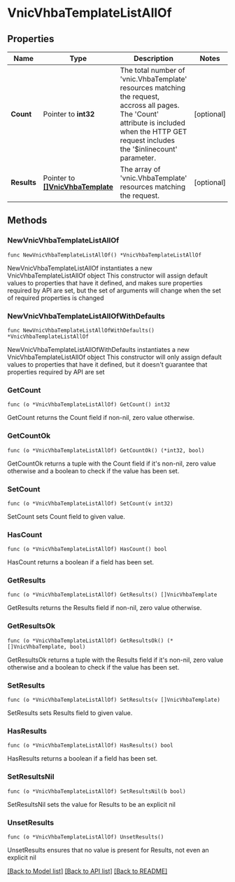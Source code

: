 # VnicVhbaTemplateListAllOf

## Properties

Name | Type | Description | Notes
------------ | ------------- | ------------- | -------------
**Count** | Pointer to **int32** | The total number of &#39;vnic.VhbaTemplate&#39; resources matching the request, accross all pages. The &#39;Count&#39; attribute is included when the HTTP GET request includes the &#39;$inlinecount&#39; parameter. | [optional] 
**Results** | Pointer to [**[]VnicVhbaTemplate**](VnicVhbaTemplate.md) | The array of &#39;vnic.VhbaTemplate&#39; resources matching the request. | [optional] 

## Methods

### NewVnicVhbaTemplateListAllOf

`func NewVnicVhbaTemplateListAllOf() *VnicVhbaTemplateListAllOf`

NewVnicVhbaTemplateListAllOf instantiates a new VnicVhbaTemplateListAllOf object
This constructor will assign default values to properties that have it defined,
and makes sure properties required by API are set, but the set of arguments
will change when the set of required properties is changed

### NewVnicVhbaTemplateListAllOfWithDefaults

`func NewVnicVhbaTemplateListAllOfWithDefaults() *VnicVhbaTemplateListAllOf`

NewVnicVhbaTemplateListAllOfWithDefaults instantiates a new VnicVhbaTemplateListAllOf object
This constructor will only assign default values to properties that have it defined,
but it doesn't guarantee that properties required by API are set

### GetCount

`func (o *VnicVhbaTemplateListAllOf) GetCount() int32`

GetCount returns the Count field if non-nil, zero value otherwise.

### GetCountOk

`func (o *VnicVhbaTemplateListAllOf) GetCountOk() (*int32, bool)`

GetCountOk returns a tuple with the Count field if it's non-nil, zero value otherwise
and a boolean to check if the value has been set.

### SetCount

`func (o *VnicVhbaTemplateListAllOf) SetCount(v int32)`

SetCount sets Count field to given value.

### HasCount

`func (o *VnicVhbaTemplateListAllOf) HasCount() bool`

HasCount returns a boolean if a field has been set.

### GetResults

`func (o *VnicVhbaTemplateListAllOf) GetResults() []VnicVhbaTemplate`

GetResults returns the Results field if non-nil, zero value otherwise.

### GetResultsOk

`func (o *VnicVhbaTemplateListAllOf) GetResultsOk() (*[]VnicVhbaTemplate, bool)`

GetResultsOk returns a tuple with the Results field if it's non-nil, zero value otherwise
and a boolean to check if the value has been set.

### SetResults

`func (o *VnicVhbaTemplateListAllOf) SetResults(v []VnicVhbaTemplate)`

SetResults sets Results field to given value.

### HasResults

`func (o *VnicVhbaTemplateListAllOf) HasResults() bool`

HasResults returns a boolean if a field has been set.

### SetResultsNil

`func (o *VnicVhbaTemplateListAllOf) SetResultsNil(b bool)`

 SetResultsNil sets the value for Results to be an explicit nil

### UnsetResults
`func (o *VnicVhbaTemplateListAllOf) UnsetResults()`

UnsetResults ensures that no value is present for Results, not even an explicit nil

[[Back to Model list]](../README.md#documentation-for-models) [[Back to API list]](../README.md#documentation-for-api-endpoints) [[Back to README]](../README.md)


